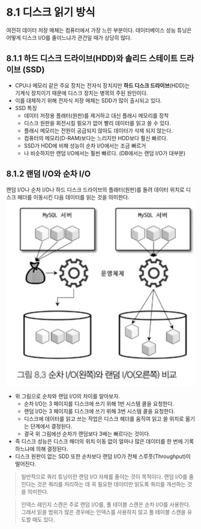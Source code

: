 # 8.1 디스크 읽기 방식

여전히 데이터 저장 매체는 컴퓨터에서 가장 느린 부분이다. 데이터베이스 성능 튜닝은 어떻게 디스크 I/O를 줄이느냐가 관건일 때가 상당히 많다.

## 8.1.1 하드 디스크 드라이브(HDD)와 솔리드 스테이트 드라이브 (SSD)

- CPU나 메모리 같은 주요 장치는 전자식 장치지만 **하드 디스크 드라이브**(HDD)는 기계식 장치이기 때문에 디스크 장치는 병목의 주된 원인이다.
- 이를 대체하기 위해 전자식 저장 매체는 SDD가 많이 출시되고 있다.
- SSD 특징
    - 데이터 저장용 플래터(원판)를 제거하고 대신 플래시 메모리를 장착
    - 디스크 원판을 회전시킬 필요가 없어 빨리 데이터를 읽고 쓸 수 있다.
    - 플래시 메모리는 전원이 공급되지 않아도 데이터가 삭제 되지 않는다.
    - 컴퓨터의 메모리(D-RAM)보다는 느리지만 HDD보다 훨신 빠르다.
    - SSD가 HDD에 비해 성능이 순차 I/O에서는 조금 빠르거
    - 나 비슷하지만 랜덤 I/O에서는 훨씬 빠르다. (DB에서는 랜덤 I/O가 대부분)

## 8.1.2 랜덤 I/O와 순차 I/O

랜덤 I/O나 순차 I/O나 하드 디스크 드라이브의 플래터(원판)를 돌려 데이터 위치로 디스크 헤더를 이동시킨 다음 데이터를 읽는 것을 의미한다.
![img.png](../../../../image/random&seq-io.png)

- 위 그림으로 순차와 랜덤 I/O의 차이를 알아보자.
    - 순차 I/O는 3 페이지를 디스크에 쓰기 위해 1번 시스템 콜을 요청한다.
    - 랜덤 I/O는 3 페이지를 디스크에 쓰기 위해 3번 시스템 콜을 요청한다.
    - 디스크에 데이터를 읽고 쓰는 작업은 디스크 헤더를 움직여 읽고 쓸 위치로 옮기는 단계에서 결정된다.
    - 결국 위 그림에선 순차가 랜덤보다 3배는 빠르다는 것이다.
- 즉 디스크 성능은 디스크 헤더의 위치 이동 없이 얼마나 많은 데이터를 한 번에 기록하느냐에 의해 결정된다.
- 디스크 원판이 없는 SDD 또한 순차보다 랜덤 I/O가 전체 스루풋(Throughput)이 떨어진다.

> 일반적으로 쿼리 튜닝이란 랜덤 I/O 자체를 줄이는 것이 목적이다. 랜덤 I/O를 줄인다는 것은 쿼리를 처리하는 데 꼭 필요한 데이터만 읽도록 쿼리를 개선하는 것을 의미한다.
>

> 인덱스 레인지 스캔은 주로 랜덤 I/O를, 풀 테이블 스캔은 순차 I/O를 사용한다. 그래서 읽을 범위가 많은 경우에는 인덱스를 사용하지 않고 풀 테이블 스캔을 유도할 때도 있다.
>
